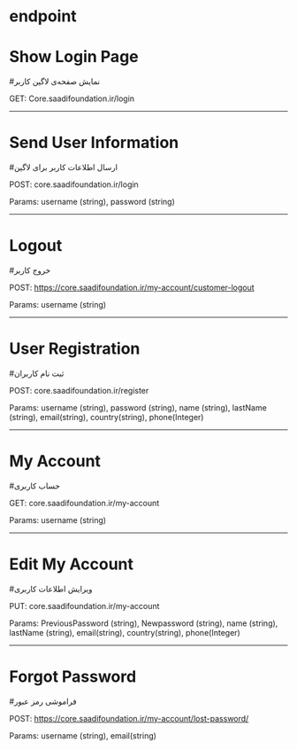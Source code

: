 # endpoint

# Show Login Page
#نمایش صفحه‌ی لاگین کاربر

GET: Core.saadifoundation.ir/login

--------------------------------------------------

# Send User Information
#ارسال اطلاعات کاربر برای لاگین

POST: core.saadifoundation.ir/login

Params: username (string), password (string)

--------------------------------------------------

# Logout
#خروج کاربر

POST: https://core.saadifoundation.ir/my-account/customer-logout

Params: username (string)

--------------------------------------------------

# User Registration
#ثبت نام کاربران

POST: core.saadifoundation.ir/register

Params: username (string), password (string), name (string), lastName (string), email(string), country(string), phone(Integer)

--------------------------------------------------

# My Account
#حساب کاربری

GET: core.saadifoundation.ir/my-account

Params: username (string)

--------------------------------------------------

# Edit My Account
#ویرایش اطلاعات کاربری

PUT: core.saadifoundation.ir/my-account

Params: PreviousPassword (string), Newpassword (string), name (string), lastName (string), email(string), country(string), phone(Integer)

--------------------------------------------------

# Forgot Password
#فراموشی رمز عبور

POST: https://core.saadifoundation.ir/my-account/lost-password/

Params: username (string), email(string)
